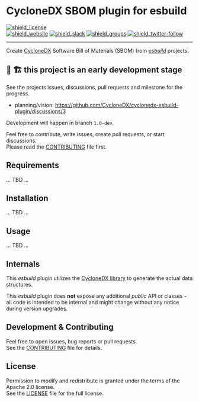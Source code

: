 # CycloneDX SBOM plugin for esbuild

[![shield_license]][license_file]  
[![shield_website]][link_website]
[![shield_slack]][link_slack]
[![shield_groups]][link_discussion]
[![shield_twitter-follow]][link_twitter]

----

Create [CycloneDX] Software Bill of Materials (SBOM) from _[esbuild]_ projects.

## 🚧 🏗️ this project is an early development stage

See the projects issues, discussions, pull requests and milestone for the progress.

- planning/vision: https://github.com/CycloneDX/cyclonedx-esbuild-plugin/discussions/3

Development will happen in branch `1.0-dev`.

Feel free to contribute, write issues, create pull requests, or start discussions.  
Please read the [CONTRIBUTING][contributing_file] file first.

## Requirements

... TBD ...

## Installation

... TBD ...

## Usage

... TBD ...


## Internals

This _esbuild_ plugin utilizes the [CycloneDX library][cyclonedx-library] to generate the actual data structures.

 <!-- Besides the class `CycloneDxEsbuildPlugin` and the interface `CycloneDxEsbuildPluginOptions`,  -->
This _esbuild_ plugin does **not** expose any additional _public_ API or classes - all code is intended to be internal and might change without any notice during version upgrades.

## Development & Contributing

Feel free to open issues, bug reports or pull requests.  
See the [CONTRIBUTING][contributing_file] file for details.

## License

Permission to modify and redistribute is granted under the terms of the Apache 2.0 license.  
See the [LICENSE][license_file] file for the full license.


[license_file]: https://github.com/CycloneDX/cyclonedx-esbuild-plugin/blob/1.0-dev/LICENSE
[contributing_file]: https://github.com/CycloneDX/cyclonedx-esbuild-plugin/blob/1.0-dev/CONTRIBUTING.md

[CycloneDX]: https://cyclonedx.org/
[esbuild]: https://esbuild.github.io
[cyclonedx-library]: https://www.npmjs.com/package/@cyclonedx/cyclonedx-library

[shield_license]: https://img.shields.io/github/license/CycloneDX/cyclonedx-esbuild-plugin?logo=open%20source%20initiative&logoColor=white "license"
[shield_website]: https://img.shields.io/badge/https://-cyclonedx.org-blue.svg "homepage"
[shield_slack]: https://img.shields.io/badge/slack-join-blue?logo=Slack&logoColor=white "slack join"
[shield_groups]: https://img.shields.io/badge/discussion-groups.io-blue.svg "groups discussion"
[shield_twitter-follow]: https://img.shields.io/badge/Twitter-follow-blue?logo=Twitter&logoColor=white "twitter follow"

[link_website]: https://cyclonedx.org/
[link_slack]: https://cyclonedx.org/slack/invite
[link_discussion]: https://groups.io/g/CycloneDX
[link_twitter]: https://twitter.com/CycloneDX_Spec
